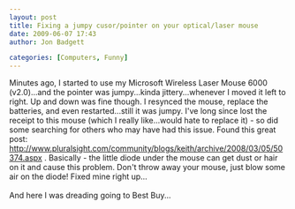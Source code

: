 ```yaml
---
layout: post
title: Fixing a jumpy cusor/pointer on your optical/laser mouse
date: 2009-06-07 17:43
author: Jon Badgett

categories: [Computers, Funny]
---
```

Minutes ago, I started to use my Microsoft Wireless Laser Mouse 6000 (v2.0)...and the pointer was jumpy...kinda jittery...whenever I moved it left to right. Up and down was fine though. I resynced the mouse, replace the batteries, and even restarted...still it was jumpy. I've long since lost the receipt to this mouse (which I really like...would hate to replace it) -  so did some searching for others who may have had this issue. Found this great post: <a href="http://www.pluralsight.com/community/blogs/keith/archive/2008/03/05/50374.aspx">http://www.pluralsight.com/community/blogs/keith/archive/2008/03/05/50374.aspx</a> .  Basically - the little diode under the mouse can get dust or hair on it and cause this problem. Don't throw away your mouse, just blow some air on the diode! Fixed mine right up...<br /><br />And here I was dreading going to Best Buy...
